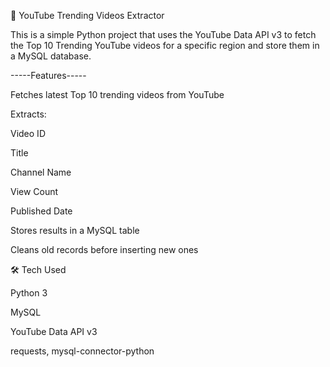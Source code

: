🎥 YouTube Trending Videos Extractor



This is a simple Python project that uses the YouTube Data API v3 to fetch the Top 10 Trending YouTube videos for a specific region and store them in a MySQL database.







-----Features-----

Fetches latest Top 10 trending videos from YouTube



Extracts:



Video ID



Title



Channel Name



View Count



Published Date



Stores results in a MySQL table



Cleans old records before inserting new ones







🛠 Tech Used



Python 3



MySQL



YouTube Data API v3



requests, mysql-connector-python





